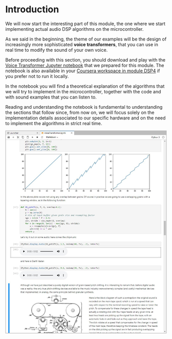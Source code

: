 # Introduction

We will now start the interesting part of this module, the one where we start implementing actual audio DSP algorithms on the microcontroller. 

As we said in the beginning, the theme of our examples will be the design of increasingly more sophisticated **voice transformers**, that you can use in real time to modify the sound of your own voice. 

Before proceeding with this section, you should download and play with the [Voice Transformer Jupyter notebook](https://github.com/prandoni/COM303/tree/master/VoiceTransformer) that we prepared for this module. The notebook is also available in your [Coursera workspace in module DSP4](https://www.coursera.org/learn/dsp4/home/week/3) if you prefer not to run it locally.

In the notebook you will find a theoretical explanation of the algorithms that we will try to implement in the microcontroller, together with the code and with sound examples that you can listen to. 

Reading and understanding the notebook is fundamental to understanding the sections that follow since, from now on, we will focus solely on the implementation details associated to our specific hardware and on the need to implement the algorithms in strict real time.

![Figure: The Voice Transformer Jupyter notebook](../.gitbook/assets/screenshot-3.jpg)

